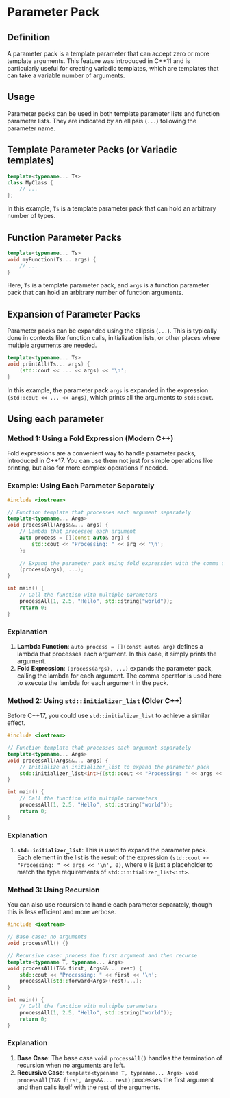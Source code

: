 # Parameter Pack

## Definition

A parameter pack is a template parameter that can accept zero or more template arguments. This feature was introduced in C++11 and is particularly useful for creating variadic templates, which are templates that can take a variable number of arguments.

## Usage

Parameter packs can be used in both template parameter lists and function parameter lists. They are indicated by an ellipsis (`...`) following the parameter name.

## Template Parameter Packs (or Variadic templates)

```cpp
template<typename... Ts>
class MyClass {
    // ...
};
```

In this example, `Ts` is a template parameter pack that can hold an arbitrary number of types.

## Function Parameter Packs

```cpp
template<typename... Ts>
void myFunction(Ts... args) {
    // ...
}
```

Here, `Ts` is a template parameter pack, and `args` is a function parameter pack that can hold an arbitrary number of function arguments.

## Expansion of Parameter Packs

Parameter packs can be expanded using the ellipsis (`...`). This is typically done in contexts like function calls, initialization lists, or other places where multiple arguments are needed.

```cpp
template<typename... Ts>
void printAll(Ts... args) {
    (std::cout << ... << args) << '\n';
}
```

In this example, the parameter pack `args` is expanded in the expression `(std::cout << ... << args)`, which prints all the arguments to `std::cout`.

## Using each parameter 

### Method 1: Using a Fold Expression (Modern C++)

Fold expressions are a convenient way to handle parameter packs, introduced in C++17. You can use them not just for simple operations like printing, but also for more complex operations if needed.

### Example: Using Each Parameter Separately

```cpp
#include <iostream>

// Function template that processes each argument separately
template<typename... Args>
void processAll(Args&&... args) {
    // Lambda that processes each argument
    auto process = [](const auto& arg) {
        std::cout << "Processing: " << arg << '\n';
    };
    
    // Expand the parameter pack using fold expression with the comma operator
    (process(args), ...);
}

int main() {
    // Call the function with multiple parameters
    processAll(1, 2.5, "Hello", std::string("world"));
    return 0;
}
```

### Explanation

1. **Lambda Function**: `auto process = [](const auto& arg)` defines a lambda that processes each argument. In this case, it simply prints the argument.
2. **Fold Expression**: `(process(args), ...)` expands the parameter pack, calling the lambda for each argument. The comma operator is used here to execute the lambda for each argument in the pack.

### Method 2: Using `std::initializer_list` (Older C++)

Before C++17, you could use `std::initializer_list` to achieve a similar effect.

```cpp
#include <iostream>

// Function template that processes each argument separately
template<typename... Args>
void processAll(Args&&... args) {
    // Initialize an initializer_list to expand the parameter pack
    std::initializer_list<int>{(std::cout << "Processing: " << args << '\n', 0)...};
}

int main() {
    // Call the function with multiple parameters
    processAll(1, 2.5, "Hello", std::string("world"));
    return 0;
}
```

### Explanation

1. **`std::initializer_list`**: This is used to expand the parameter pack. Each element in the list is the result of the expression `(std::cout << "Processing: " << args << '\n', 0)`, where `0` is just a placeholder to match the type requirements of `std::initializer_list<int>`.

### Method 3: Using Recursion

You can also use recursion to handle each parameter separately, though this is less efficient and more verbose.

```cpp
#include <iostream>

// Base case: no arguments
void processAll() {}

// Recursive case: process the first argument and then recurse
template<typename T, typename... Args>
void processAll(T&& first, Args&&... rest) {
    std::cout << "Processing: " << first << '\n';
    processAll(std::forward<Args>(rest)...);
}

int main() {
    // Call the function with multiple parameters
    processAll(1, 2.5, "Hello", std::string("world"));
    return 0;
}
```

### Explanation

1. **Base Case**: The base case `void processAll()` handles the termination of recursion when no arguments are left.
2. **Recursive Case**: `template<typename T, typename... Args> void processAll(T&& first, Args&&... rest)` processes the first argument and then calls itself with the rest of the arguments.

